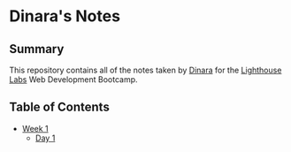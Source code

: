 # Dinara's Notes

## Summary 

This repository contains all of the notes taken by [Dinara](https://github.com/D-Dinara) for the [Lighthouse Labs](https://www.lighthouselabs.ca/) Web Development Bootcamp.

## Table of Contents

* [Week 1](/Week_1)
  * [Day 1](/Week_1/Day_1)